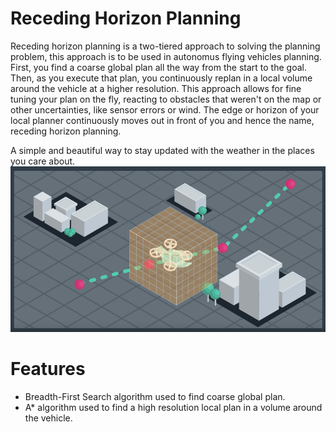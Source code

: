 # Receding Horizon Planning

Receding horizon planning is a two-tiered approach to solving the planning problem, this approach is to be used in autonomus flying vehicles planning. First, you find a coarse global plan all the way from the start to the goal. Then, as you execute that plan, you continuously replan in a local volume around the vehicle at a higher resolution. This approach allows for fine tuning your plan on the fly, reacting to obstacles that weren't on the map or other uncertainties, like sensor errors or wind. The edge or horizon of your local planner continuously moves out in front of you and hence the name, receding horizon planning.


A simple and beautiful way to stay updated with the weather in the places you care about.
![Image](/images/receding_h.png)

# Features
* Breadth-First Search algorithm used to find coarse global plan.
* A* algorithm used to find a high resolution local plan in a volume around the vehicle.